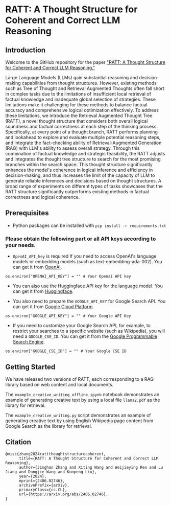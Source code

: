 # RATT: A Thought Structure for Coherent and Correct LLM Reasoning


## Introduction

Welcome to the GitHub repository for the paper ["RATT: A Thought Structure for Coherent and Correct LLM Reasoning."](https://arxiv.org/abs/2406.02746) 

Large Language Models (LLMs) gain substantial reasoning and decision-making capabilities from thought structures. However, existing methods such as Tree of Thought and Retrieval Augmented Thoughts often fall short in complex tasks due to the limitations of insufficient local retrieval of factual knowledge and inadequate global selection of strategies. These limitations make it challenging for these methods to balance factual accuracy and comprehensive logical optimization effectively. To address these limitations, we introduce the Retrieval Augmented Thought Tree (RATT), a novel thought structure that considers both overall logical soundness and factual correctness at each step of the thinking process. Specifically, at every point of a thought branch, RATT performs planning and lookahead to explore and evaluate multiple potential reasoning steps, and integrate the fact-checking ability of Retrieval-Augmented Generation (RAG) with LLM's ability to assess overall strategy. Through this combination of factual knowledge and strategic feasibility, the RATT adjusts and integrates the thought tree structure to search for the most promising branches within the search space. This thought structure significantly enhances the model's coherence in logical inference and efficiency in decision-making, and thus increases the limit of the capacity of LLM to generate reliable inferences and decisions based on thought structures. A broad range of experiments on different types of tasks showcases that the RATT structure significantly outperforms existing methods in factual correctness and logical coherence.

## Prerequisites

* Python packages can be installed with `pip install -r requirements.txt`

### Please obtain the following part or all API keys according to your needs.

* `OpenAI_API_key` is required If you need to access OpenAI's language models or embedding models (such as text-embedding-ada-002). You can get it from [OpenAI](https://beta.openai.com/signup/). 
```
os.environ["OPENAI_API_KEY"] = "" # Your Openai API key
```

* You can also use the Huggingface API key for the language model. You can get it from [Huggingface](https://huggingface.co/join).

* You also need to prepare the `GOOGLE_API_KEY` for Google Search API. You can get it from [Google Cloud Platform](https://cloud.google.com/docs/authentication/getting-started).
```
os.environ["GOOGLE_API_KEY"] = "" # Your Google API Key
```

* If you need to customize your Google Search API, for example, to restrict your searches to a specific website (such as Wikipedia), you will need a `GOOGLE_CSE_ID`. You can get it from the [Google Programmable Search Engine](https://developers.google.com/custom-search/v1/overview).
```
os.environ["GOOGLE_CSE_ID"] = "" # Your Google CSE ID
```



## Getting Started

We have released two versions of RATT, each corresponding to a RAG library based on web content and local documents.

The `example_creative_writing_offline.ipynb` notebook demonstrates an example of generating creative text by using a local file `llama2.pdf` as the library for retrieval.

The `example_creative_writing.py` script demonstrates an example of generating creative text by using English Wikipedia page content from Google Search as the library for retrieval.


## Citation
```
@misc{zhang2024rattthoughtstructurecoherent,
      title={RATT: A Thought Structure for Coherent and Correct LLM Reasoning}, 
      author={Jinghan Zhang and Xiting Wang and Weijieying Ren and Lu Jiang and Dongjie Wang and Kunpeng Liu},
      year={2024},
      eprint={2406.02746},
      archivePrefix={arXiv},
      primaryClass={cs.CL},
      url={https://arxiv.org/abs/2406.02746}, 
}
```
